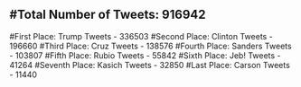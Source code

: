 #Total Number of Tweets: 916942 
---
#First Place: Trump Tweets - 336503
#Second Place: Clinton Tweets - 196660
#Third Place: Cruz Tweets - 138576
#Fourth Place: Sanders Tweets - 103807
#Fifth Place: Rubio Tweets - 55842
#Sixth Place: Jeb! Tweets - 41264
#Seventh Place: Kasich Tweets - 32850
#Last Place: Carson Tweets - 11440
